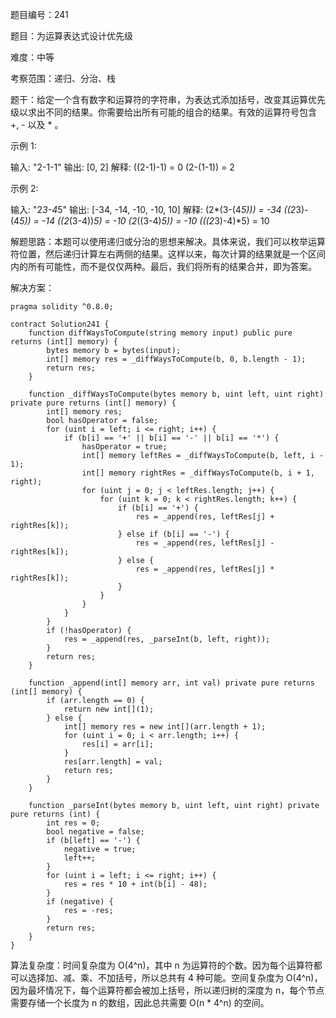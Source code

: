 题目编号：241

题目：为运算表达式设计优先级

难度：中等

考察范围：递归、分治、栈

题干：给定一个含有数字和运算符的字符串，为表达式添加括号，改变其运算优先级以求出不同的结果。你需要给出所有可能的组合的结果。有效的运算符号包含 +, - 以及 * 。

示例 1:

输入: "2-1-1"
输出: [0, 2]
解释: 
((2-1)-1) = 0 
(2-(1-1)) = 2

示例 2:

输入: "2*3-4*5"
输出: [-34, -14, -10, -10, 10]
解释: 
(2*(3-(4*5))) = -34 
((2*3)-(4*5)) = -14 
((2*(3-4))*5) = -10 
(2*((3-4)*5)) = -10 
(((2*3)-4)*5) = 10

解题思路：本题可以使用递归或分治的思想来解决。具体来说，我们可以枚举运算符位置，然后递归计算左右两侧的结果。这样以来，每次计算的结果就是一个区间内的所有可能性，而不是仅仅两种。最后，我们将所有的结果合并，即为答案。

解决方案：

```
pragma solidity ^0.8.0;

contract Solution241 {
    function diffWaysToCompute(string memory input) public pure returns (int[] memory) {
        bytes memory b = bytes(input);
        int[] memory res = _diffWaysToCompute(b, 0, b.length - 1);
        return res;
    }

    function _diffWaysToCompute(bytes memory b, uint left, uint right) private pure returns (int[] memory) {
        int[] memory res;
        bool hasOperator = false;
        for (uint i = left; i <= right; i++) {
            if (b[i] == '+' || b[i] == '-' || b[i] == '*') {
                hasOperator = true;
                int[] memory leftRes = _diffWaysToCompute(b, left, i - 1);
                int[] memory rightRes = _diffWaysToCompute(b, i + 1, right);
                for (uint j = 0; j < leftRes.length; j++) {
                    for (uint k = 0; k < rightRes.length; k++) {
                        if (b[i] == '+') {
                            res = _append(res, leftRes[j] + rightRes[k]);
                        } else if (b[i] == '-') {
                            res = _append(res, leftRes[j] - rightRes[k]);
                        } else {
                            res = _append(res, leftRes[j] * rightRes[k]);
                        }
                    }
                }
            }
        }
        if (!hasOperator) {
            res = _append(res, _parseInt(b, left, right));
        }
        return res;
    }

    function _append(int[] memory arr, int val) private pure returns (int[] memory) {
        if (arr.length == 0) {
            return new int[](1);
        } else {
            int[] memory res = new int[](arr.length + 1);
            for (uint i = 0; i < arr.length; i++) {
                res[i] = arr[i];
            }
            res[arr.length] = val;
            return res;
        }
    }

    function _parseInt(bytes memory b, uint left, uint right) private pure returns (int) {
        int res = 0;
        bool negative = false;
        if (b[left] == '-') {
            negative = true;
            left++;
        }
        for (uint i = left; i <= right; i++) {
            res = res * 10 + int(b[i] - 48);
        }
        if (negative) {
            res = -res;
        }
        return res;
    }
}
```

算法复杂度：时间复杂度为 O(4^n)，其中 n 为运算符的个数。因为每个运算符都可以选择加、减、乘、不加括号，所以总共有 4 种可能。空间复杂度为 O(4^n)，因为最坏情况下，每个运算符都会被加上括号，所以递归树的深度为 n，每个节点需要存储一个长度为 n 的数组，因此总共需要 O(n * 4^n) 的空间。